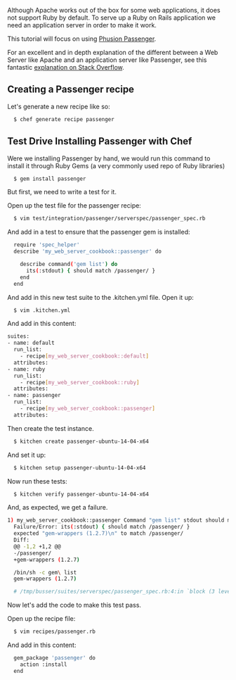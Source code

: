 Although Apache works out of the box for some web applications, it does not support Ruby by default.  To serve up a Ruby on Rails application we need an application server in order to make it work.

This tutorial will focus on using [Phusion Passenger](https://www.phusionpassenger.com/).

For an excellent and in depth explanation of the different between a Web Server like Apache and an application server like Passenger, see this fantastic [explanation on Stack Overflow](http://stackoverflow.com/a/4113570).

## Creating a Passenger recipe

Let's generate a new recipe like so:

```bash
  $ chef generate recipe passenger
```

## Test Drive Installing Passenger with Chef

Were we installing Passenger by hand, we would run this command to install it through Ruby Gems (a very commonly used repo of Ruby libraries)

```bash
  $ gem install passenger
```

But first, we need to write a test for it.

Open up the test file for the passenger recipe:

```bash
  $ vim test/integration/passenger/serverspec/passenger_spec.rb
```

And add in a test to ensure that the passenger gem is installed:

```bash
  require 'spec_helper'
  describe 'my_web_server_cookbook::passenger' do

    describe command('gem list') do
      its(:stdout) { should match /passenger/ }
    end
  end
```

And add in this new test suite to the .kitchen.yml file.  Open it up:

```bash
  $ vim .kitchen.yml
```

And add in this content:

```bash
suites:
- name: default
  run_list:
    - recipe[my_web_server_cookbook::default]
  attributes:
- name: ruby
  run_list:
    - recipe[my_web_server_cookbook::ruby]
  attributes:
- name: passenger
  run_list:
    - recipe[my_web_server_cookbook::passenger]
  attributes:
```

Then create the test instance.

```bash
  $ kitchen create passenger-ubuntu-14-04-x64
```

And set it up:

```bash
  $ kitchen setup passenger-ubuntu-14-04-x64
```

Now run these tests:

```bash
  $ kitchen verify passenger-ubuntu-14-04-x64
```

And, as expected, we get a failure.

```bash
1) my_web_server_cookbook::passenger Command "gem list" stdout should match /passenger/
  Failure/Error: its(:stdout) { should match /passenger/ }
  expected "gem-wrappers (1.2.7)\n" to match /passenger/
  Diff:
  @@ -1,2 +1,2 @@
  -/passenger/
  +gem-wrappers (1.2.7)

  /bin/sh -c gem\ list
  gem-wrappers (1.2.7)

  # /tmp/busser/suites/serverspec/passenger_spec.rb:4:in `block (3 levels) in <top (required)>'
```

Now let's add the code to make this test pass.

Open up the recipe file:

```bash
  $ vim recipes/passenger.rb
```

And add in this content:

```bash
  gem_package 'passenger' do
    action :install
  end
```

